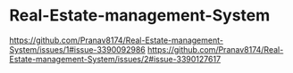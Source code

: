 # Real-Estate-management-System

https://github.com/Pranav8174/Real-Estate-management-System/issues/1#issue-3390092986
https://github.com/Pranav8174/Real-Estate-management-System/issues/2#issue-3390127617
